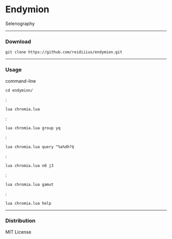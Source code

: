 # Endymion
Selenography

---

### Download

    git clone https://github.com/reidiiius/endymion.git

---

### Usage
command-line

    cd endymion/

:

    lua chromia.lua

:

    lua chromia.lua group yq

:

    lua chromia.lua query ^%a%dh?$

:

    lua chromia.lua n0 j3

:

    lua chromia.lua gamut

:

    lua chromia.lua help

---

### Distribution
MIT License

